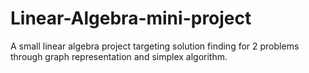 # Linear-Algebra-mini-project
A small linear algebra project targeting solution finding for 2 problems through graph representation and simplex algorithm.

